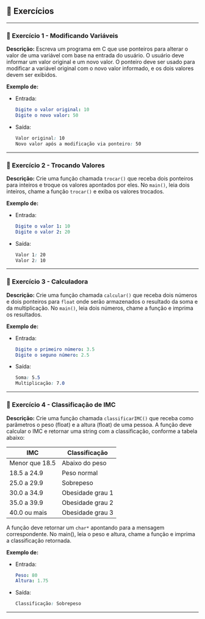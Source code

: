 ## 📝 Exercícios 

---

### 🔹 Exercício 1 - Modificando Variáveis
**Descrição:** Escreva um programa em C que use ponteiros para alterar o valor de uma variável com base na entrada do usuário. O usuário deve informar um valor original e um novo valor. O ponteiro deve ser usado para modificar a variável original com o novo valor informado, e os dois valores devem ser exibidos.


**Exemplo de:**
- Entrada:
    ```yaml
    Digite o valor original: 10
    Digite o novo valor: 50
    ```
 
- Saída:
    ```css
    Valor original: 10
    Novo valor após a modificação via ponteiro: 50
    ```
---

### 🔹 Exercício 2 - Trocando Valores
**Descrição:** Crie uma função chamada `trocar()` que receba dois ponteiros para inteiros e troque os valores apontados por eles. No `main()`, leia dois inteiros, chame a função `trocar()` e exiba os valores trocados.

**Exemplo de:**
- Entrada:
    ```yaml
    Digite o valor 1: 10
    Digite o valor 2: 20
    ```
 
- Saída:
    ```css
    Valor 1: 20
    Valor 2: 10
    ```

---

### 🔹 Exercício 3 -  Calculadora
**Descrição:** Crie uma função chamada `calcular()` que receba dois números e dois ponteiros para `float` onde serão armazenados o resultado da soma e da multiplicação. No `main()`, leia dois números, chame a função e imprima os resultados.


**Exemplo de:**
- Entrada:
    ```yaml
    Digite o primeiro número: 3.5
    Digite o seguno número: 2.5
    ```
 
* Saída:
    ```css
    Soma: 5.5
    Multiplicação: 7.0
    ```
---

### 🔹 Exercício 4 - Classificação de IMC 
**Descrição:** Crie uma função chamada `classificarIMC()` que receba como parâmetros o peso (float) e a altura (float) de uma pessoa. A função deve calcular o IMC e retornar uma string com a classificação, conforme a tabela abaixo:

| IMC                | Classificação        |
|--------------------|---------------------|
| Menor que 18.5     | Abaixo do peso      |
| 18.5 a 24.9        | Peso normal         |
| 25.0 a 29.9        | Sobrepeso           |
| 30.0 a 34.9        | Obesidade grau 1    |
| 35.0 a 39.9        | Obesidade grau 2    |
| 40.0 ou mais       | Obesidade grau 3    |


A função deve retornar um `char*` apontando para a mensagem correspondente. No main(), leia o peso e altura, chame a função e imprima a classificação retornada.


**Exemplo de:**
- Entrada:
    ```yaml
    Peso: 80
    Altura: 1.75
    ```
 
* Saída:
    ```css
    Classificação: Sobrepeso
    ```
---
